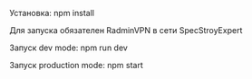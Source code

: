 Установка: npm install

Для запуска обязателен RadminVPN в сети SpecStroyExpert

Запуск dev mode: npm run dev

Запуск production mode: npm start
